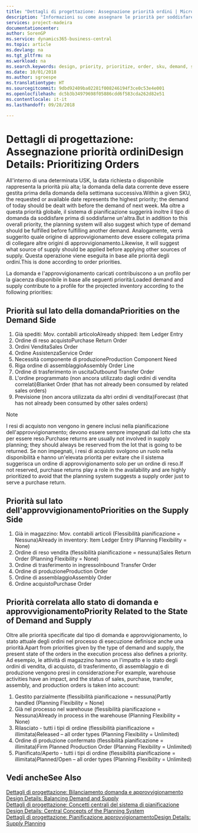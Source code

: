 ```yaml
---
title: "Dettagli di progettazione: Assegnazione priorità ordini | Microsoft Docs"
description: "Informazioni su come assegnare le priorità per soddisfare domanda e approvvigionamento."
services: project-madeira
documentationcenter: 
author: SorenGP
ms.service: dynamics365-business-central
ms.topic: article
ms.devlang: na
ms.tgt_pltfrm: na
ms.workload: na
ms.search.keywords: design, priority, prioritize, order, sku, demand, supply
ms.date: 10/01/2018
ms.author: sgroespe
ms.translationtype: HT
ms.sourcegitcommit: 9dbd92409ba02281f008246194f3ce0c53e4e001
ms.openlocfilehash: dc5b3b34979698f05886cdd6f583cda262d82e51
ms.contentlocale: it-it
ms.lasthandoff: 09/28/2018

---
```

# <a name="design-details-prioritizing-orders"></a><span data-ttu-id="3ff93-103">Dettagli di progettazione: Assegnazione priorità ordini</span><span class="sxs-lookup"><span data-stu-id="3ff93-103">Design Details: Prioritizing Orders</span></span>
<span data-ttu-id="3ff93-104">All'interno di una determinata USK, la data richiesta o disponibile rappresenta la priorità più alta; la domanda della data corrente deve essere gestita prima della domanda della settimana successiva.</span><span class="sxs-lookup"><span data-stu-id="3ff93-104">Within a given SKU, the requested or available date represents the highest priority; the demand of today should be dealt with before the demand of next week.</span></span> <span data-ttu-id="3ff93-105">Ma oltre a questa priorità globale, il sistema di pianificazione suggerirà inoltre il tipo di domanda da soddisfare prima di soddisfarne un'altra.</span><span class="sxs-lookup"><span data-stu-id="3ff93-105">But in addition to this overall priority, the planning system will also suggest which type of demand should be fulfilled before fulfilling another demand.</span></span> <span data-ttu-id="3ff93-106">Analogamente, verrà suggerito quale origine di approvvigionamento deve essere collegata prima di collegare altre origini di approvvigionamento.</span><span class="sxs-lookup"><span data-stu-id="3ff93-106">Likewise, it will suggest what source of supply should be applied before applying other sources of supply.</span></span> <span data-ttu-id="3ff93-107">Questa operazione viene eseguita in base alle priorità degli ordini.</span><span class="sxs-lookup"><span data-stu-id="3ff93-107">This is done according to order priorities.</span></span>  
  
<span data-ttu-id="3ff93-108">La domanda e l'approvvigionamento caricati contribuiscono a un profilo per la giacenza disponibile in base alle seguenti priorità:</span><span class="sxs-lookup"><span data-stu-id="3ff93-108">Loaded demand and supply contribute to a profile for the projected inventory according to the following priorities:</span></span>  
  
## <a name="priorities-on-the-demand-side"></a><span data-ttu-id="3ff93-109">Priorità sul lato della domanda</span><span class="sxs-lookup"><span data-stu-id="3ff93-109">Priorities on the Demand Side</span></span>  
1. <span data-ttu-id="3ff93-110">Già spediti: Mov. contabili articolo</span><span class="sxs-lookup"><span data-stu-id="3ff93-110">Already shipped: Item Ledger Entry</span></span>  
2. <span data-ttu-id="3ff93-111">Ordine di reso acquisto</span><span class="sxs-lookup"><span data-stu-id="3ff93-111">Purchase Return Order</span></span>  
3. <span data-ttu-id="3ff93-112">Ordini Vendita</span><span class="sxs-lookup"><span data-stu-id="3ff93-112">Sales Order</span></span>  
4. <span data-ttu-id="3ff93-113">Ordine Assistenza</span><span class="sxs-lookup"><span data-stu-id="3ff93-113">Service Order</span></span>  
5. <span data-ttu-id="3ff93-114">Necessità componente di produzione</span><span class="sxs-lookup"><span data-stu-id="3ff93-114">Production Component Need</span></span>  
6. <span data-ttu-id="3ff93-115">Riga ordine di assemblaggio</span><span class="sxs-lookup"><span data-stu-id="3ff93-115">Assembly Order Line</span></span>  
7. <span data-ttu-id="3ff93-116">Ordine di trasferimento in uscita</span><span class="sxs-lookup"><span data-stu-id="3ff93-116">Outbound Transfer Order</span></span>  
8. <span data-ttu-id="3ff93-117">L'ordine programmato (non ancora utilizzato dagli ordini di vendita correlati)</span><span class="sxs-lookup"><span data-stu-id="3ff93-117">Blanket Order (that has not already been consumed by related sales orders)</span></span>  
9. <span data-ttu-id="3ff93-118">Previsione (non ancora utilizzata da altri ordini di vendita)</span><span class="sxs-lookup"><span data-stu-id="3ff93-118">Forecast (that has not already been consumed by other sales orders)</span></span>  
  
> [!NOTE]  
>  <span data-ttu-id="3ff93-119">I resi di acquisto non vengono in genere inclusi nella pianificazione dell'approvvigionamento; devono essere sempre impegnati dal lotto che sta per essere reso.</span><span class="sxs-lookup"><span data-stu-id="3ff93-119">Purchase returns are usually not involved in supply planning; they should always be reserved from the lot that is going to be returned.</span></span> <span data-ttu-id="3ff93-120">Se non impegnati, i resi di acquisto svolgono un ruolo nella disponibilità e hanno un'elevata priorità per evitare che il sistema suggerisca un ordine di approvvigionamento solo per un ordine di reso.</span><span class="sxs-lookup"><span data-stu-id="3ff93-120">If not reserved, purchase returns play a role in the availability and are highly prioritized to avoid that the planning system suggests a supply order just to serve a purchase return.</span></span>  
  
## <a name="priorities-on-the-supply-side"></a><span data-ttu-id="3ff93-121">Priorità sul lato dell'approvvigionamento</span><span class="sxs-lookup"><span data-stu-id="3ff93-121">Priorities on the Supply Side</span></span>  
1. <span data-ttu-id="3ff93-122">Già in magazzino: Mov. contabili articoli (Flessibilità pianificazione = Nessuna)</span><span class="sxs-lookup"><span data-stu-id="3ff93-122">Already in inventory: Item Ledger Entry (Planning Flexibility = None)</span></span>  
2. <span data-ttu-id="3ff93-123">Ordine di reso vendita (flessibilità pianificazione = nessuna)</span><span class="sxs-lookup"><span data-stu-id="3ff93-123">Sales Return Order (Planning Flexibility = None)</span></span>  
3. <span data-ttu-id="3ff93-124">Ordine di trasferimento in ingresso</span><span class="sxs-lookup"><span data-stu-id="3ff93-124">Inbound Transfer Order</span></span>  
4. <span data-ttu-id="3ff93-125">Ordine di produzione</span><span class="sxs-lookup"><span data-stu-id="3ff93-125">Production Order</span></span>  
5. <span data-ttu-id="3ff93-126">Ordine di assemblaggio</span><span class="sxs-lookup"><span data-stu-id="3ff93-126">Assembly Order</span></span>  
6. <span data-ttu-id="3ff93-127">Ordine acquisto</span><span class="sxs-lookup"><span data-stu-id="3ff93-127">Purchase Order</span></span>  
  
## <a name="priority-related-to-the-state-of-demand-and-supply"></a><span data-ttu-id="3ff93-128">Priorità correlata allo stato di domanda e approvvigionamento</span><span class="sxs-lookup"><span data-stu-id="3ff93-128">Priority Related to the State of Demand and Supply</span></span>  
<span data-ttu-id="3ff93-129">Oltre alle priorità specificate dal tipo di domanda e approvvigionamento, lo stato attuale degli ordini nel processo di esecuzione definisce anche una priorità.</span><span class="sxs-lookup"><span data-stu-id="3ff93-129">Apart from priorities given by the type of demand and supply, the present state of the orders in the execution process also defines a priority.</span></span> <span data-ttu-id="3ff93-130">Ad esempio, le attività di magazzino hanno un l'impatto e lo stato degli ordini di vendita, di acquisto, di trasferimento, di assemblaggio e di produzione vengono presi in considerazione:</span><span class="sxs-lookup"><span data-stu-id="3ff93-130">For example, warehouse activities have an impact, and the status of sales, purchase, transfer, assembly, and production orders is taken into account:</span></span>  
  
1. <span data-ttu-id="3ff93-131">Gestito parzialmente (flessibilità pianificazione = nessuna)</span><span class="sxs-lookup"><span data-stu-id="3ff93-131">Partly handled (Planning Flexibility = None)</span></span>  
2. <span data-ttu-id="3ff93-132">Già nel processo nel warehouse (flessibilità pianificazione = Nessuna)</span><span class="sxs-lookup"><span data-stu-id="3ff93-132">Already in process in the warehouse (Planning Flexibility = None)</span></span>  
3. <span data-ttu-id="3ff93-133">Rilasciato - tutti i tipi di ordine (flessibilità pianificazione = illimitata)</span><span class="sxs-lookup"><span data-stu-id="3ff93-133">Released – all order types (Planning Flexibility = Unlimited)</span></span>  
4. <span data-ttu-id="3ff93-134">Ordine di produzione confermato (flessibilità pianificazione = illimitata)</span><span class="sxs-lookup"><span data-stu-id="3ff93-134">Firm Planned Production Order (Planning Flexibility = Unlimited)</span></span>  
5. <span data-ttu-id="3ff93-135">Pianificato/Aperto - tutti i tipi di ordine (flessibilità pianificazione = illimitata)</span><span class="sxs-lookup"><span data-stu-id="3ff93-135">Planned/Open – all order types (Planning Flexibility = Unlimited)</span></span>  
  
## <a name="see-also"></a><span data-ttu-id="3ff93-136">Vedi anche</span><span class="sxs-lookup"><span data-stu-id="3ff93-136">See Also</span></span>  
<span data-ttu-id="3ff93-137">[Dettagli di progettazione: Bilanciamento domanda e approvvigionamento](design-details-balancing-demand-and-supply.md) </span><span class="sxs-lookup"><span data-stu-id="3ff93-137">[Design Details: Balancing Demand and Supply](design-details-balancing-demand-and-supply.md) </span></span>  
<span data-ttu-id="3ff93-138">[Dettagli di progettazione: Concetti centrali del sistema di pianificazione](design-details-central-concepts-of-the-planning-system.md) </span><span class="sxs-lookup"><span data-stu-id="3ff93-138">[Design Details: Central Concepts of the Planning System](design-details-central-concepts-of-the-planning-system.md) </span></span>  
[<span data-ttu-id="3ff93-139">Dettagli di progettazione: Pianificazione approvvigionamento</span><span class="sxs-lookup"><span data-stu-id="3ff93-139">Design Details: Supply Planning</span></span>](design-details-supply-planning.md)
